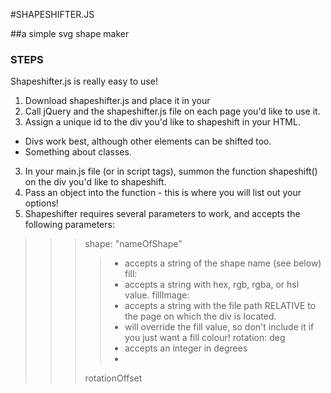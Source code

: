 #SHAPESHIFTER.JS

##a simple svg shape maker

### STEPS

Shapeshifter.js is really easy to use!

1. Download shapeshifter.js and place it in your 
2. Call jQuery and the shapeshifter.js file on each page you'd like to use it.
2. Assign a unique id to the div you'd like to shapeshift in your HTML.
 - Divs work best, although other elements can be shifted too.
 - Something about classes.
3. In your main.js file (or in script tags), summon the function shapeshift() on the div you'd like to shapeshift.
4. Pass an object into the function - this is where you will list out your options!
5. Shapeshifter requires several parameters to work, and accepts the following parameters:
>>>shape: "nameOfShape"
>>>>- accepts a string of the shape name (see below)
>>>fill:
>>>>- accepts a string with hex, rgb, rgba, or hsl value.
>>>fillImage:
>>>>- accepts a string with the file path RELATIVE to the page on which the div is located.
>>>>- will override the fill value, so don't include it if you just want a fill colour!
>>>rotation: deg
>>>>- accepts an integer in degrees
>>>>- 
>>>rotationOffset
>>>
>